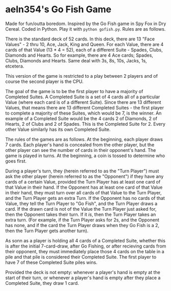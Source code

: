 # aeln354's Go Fish Game

Made for fun/outta boredom. Inspired by the Go Fish game in Spy Fox in Dry Cereal. Coded in Python. Play it with `python gofish.py`. Rules are as follows.

There is the standard deck of 52 cards. In this deck, there are 13 "Face Values" - 2 thru 10, Ace, Jack, King and Queen. For each Value, there are 4 cards of that Value (13 * 4 = 52), each of a different Suite - Spades, Clubs, Diamonds and Hearts. So for example, there are 4 Ace cards; Spades, Clubs, Diamonds and Hearts. Same deal with 3s, 8s, 10s, Jacks, 1s, etcetera.

This version of the game is restricted to a play between 2 players and of course the second player is the CPU.

The goal of the game is to be the first player to have a majority of Completed Suites. A Completed Suite is a set of 4 cards all of a particular Value (where each card is of a different Suite). Since there are 13 different Values, that means there are 13 different Completed Suites - the first player to complete a majority of these Suites, which would be 7, is the winner. An example of a Completed Suite would be the 4 cards 2 of Diamonds, 2 of Hearts, 2 of Clubs and 2 of Spades. This is the Completed Suite for 2. Every other Value similarly has its own Completed Suite.

The rules of the games are as follows. At the beginning, each player draws 7 cards. Each player's hand is concealed from the other player, but the other player can see the number of cards in their opponent's hand. The game is played in turns. At the beginning, a coin is tossed to determine who goes first.

During a player's turn, they (herein referred to as the "Turn Player") must ask the other player (herein referred to as the "Opponent") if they have any cards of a certain Value, provided the Turn Player has at least one card of that Value in their hand. If the Opponent has at least one card of that Value in their hand, they must turn over all cards of that Value to the Turn Player, and the Turn Player gets an extra Turn. If the Opponent has no cards of that Value, they tell the Turn Player to "Go Fish", and the Turn Player draws a card. If the drawn card is not of the Value the Turn Player just asked for, then the Opponent takes their turn. If it *is*, then the Turn Player takes an extra turn. (For example, if the Turn Player asks for 2s, and the Opponent has none, and if the card the Turn Player draws when they Go Fish is a 2, then the Turn Player gets another turn).

As sonn as a player is holding all 4 cards of a Completed Suite, whether this is after the initial 7-card-draw, after Go Fishing, or after recieving cards from their opponent, they must immediately place those 4 cards on the table in a pile and that pile is considered their Completed Suite. The first player to have 7 of these Completed Suite piles wins.

Provided the deck is not empty: whenever a player's hand is empty at the start of their turn, or whenever a player's hand is empty after they place a Completed Suite, they draw 1 card.